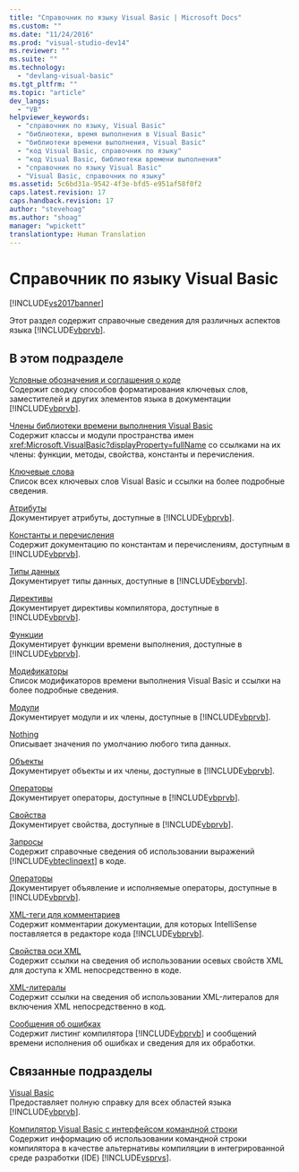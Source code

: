 ```yaml
---
title: "Справочник по языку Visual Basic | Microsoft Docs"
ms.custom: ""
ms.date: "11/24/2016"
ms.prod: "visual-studio-dev14"
ms.reviewer: ""
ms.suite: ""
ms.technology: 
  - "devlang-visual-basic"
ms.tgt_pltfrm: ""
ms.topic: "article"
dev_langs: 
  - "VB"
helpviewer_keywords: 
  - "справочник по языку, Visual Basic"
  - "библиотеки, время выполнения в Visual Basic"
  - "библиотеки времени выполнения, Visual Basic"
  - "код Visual Basic, справочник по языку"
  - "код Visual Basic, библиотеки времени выполнения"
  - "справочник по языку Visual Basic"
  - "Visual Basic, справочник по языку"
ms.assetid: 5c6bd31a-9542-4f3e-bfd5-e951af58f0f2
caps.latest.revision: 17
caps.handback.revision: 17
author: "stevehoag"
ms.author: "shoag"
manager: "wpickett"
translationtype: Human Translation
---
```

# Справочник по языку Visual Basic
[!INCLUDE[vs2017banner](../../csharp/includes/vs2017banner.md)]

Этот раздел содержит справочные сведения для различных аспектов языка [!INCLUDE[vbprvb](../../csharp/programming-guide/concepts/linq/includes/vbprvb_md.md)].  
  
## В этом подразделе  
 [Условные обозначения и соглашения о коде](../../visual-basic/language-reference/typographic-and-code-conventions.md)  
 Содержит сводку способов форматирования ключевых слов, заместителей и других элементов языка в документации [!INCLUDE[vbprvb](../../csharp/programming-guide/concepts/linq/includes/vbprvb_md.md)].  
  
 [Члены библиотеки времени выполнения Visual Basic](../../visual-basic/language-reference/runtime-library-members.md)  
 Содержит классы и модули пространства имен <xref:Microsoft.VisualBasic?displayProperty=fullName> со ссылками на их члены: функции, методы, свойства, константы и перечисления.  
  
 [Ключевые слова](../../visual-basic/language-reference/keywords/index.md)  
 Список всех ключевых слов Visual Basic и ссылки на более подробные сведения.  
  
 [Атрибуты](../../visual-basic/language-reference/attributes.md)  
 Документирует атрибуты, доступные в [!INCLUDE[vbprvb](../../csharp/programming-guide/concepts/linq/includes/vbprvb_md.md)].  
  
 [Константы и перечисления](../../visual-basic/language-reference/constants-and-enumerations.md)  
 Содержит документацию по константам и перечислениям, доступным в [!INCLUDE[vbprvb](../../csharp/programming-guide/concepts/linq/includes/vbprvb_md.md)].  
  
 [Типы данных](../../visual-basic/language-reference/data-types/data-type-summary.md)  
 Документирует типы данных, доступные в [!INCLUDE[vbprvb](../../csharp/programming-guide/concepts/linq/includes/vbprvb_md.md)].  
  
 [Директивы](../../visual-basic/language-reference/directives/directives.md)  
 Документирует директивы компилятора, доступные в [!INCLUDE[vbprvb](../../csharp/programming-guide/concepts/linq/includes/vbprvb_md.md)].  
  
 [Функции](../../visual-basic/language-reference/functions/index.md)  
 Документирует функции времени выполнения, доступные в [!INCLUDE[vbprvb](../../csharp/programming-guide/concepts/linq/includes/vbprvb_md.md)].  
  
 [Модификаторы](../../visual-basic/language-reference/modifiers/index.md)  
 Список модификаторов времени выполнения Visual Basic и ссылки на более подробные сведения.  
  
 [Модули](../../visual-basic/language-reference/modules.md)  
 Документирует модули и их члены, доступные в [!INCLUDE[vbprvb](../../csharp/programming-guide/concepts/linq/includes/vbprvb_md.md)].  
  
 [Nothing](../../visual-basic/language-reference/nothing.md)  
 Описывает значения по умолчанию любого типа данных.  
  
 [Объекты](../../visual-basic/language-reference/objects/index.md)  
 Документирует объекты и их члены, доступные в [!INCLUDE[vbprvb](../../csharp/programming-guide/concepts/linq/includes/vbprvb_md.md)].  
  
 [Операторы](../../visual-basic/language-reference/operators/index.md)  
 Документирует операторы, доступные в [!INCLUDE[vbprvb](../../csharp/programming-guide/concepts/linq/includes/vbprvb_md.md)].  
  
 [Свойства](../../visual-basic/language-reference/properties.md)  
 Документирует свойства, доступные в [!INCLUDE[vbprvb](../../csharp/programming-guide/concepts/linq/includes/vbprvb_md.md)].  
  
 [Запросы](../../visual-basic/language-reference/queries/queries.md)  
 Содержит справочные сведения об использовании выражений [!INCLUDE[vbteclinqext](../../csharp/getting-started/includes/vbteclinqext_md.md)] в коде.  
  
 [Операторы](../../visual-basic/language-reference/statements/index.md)  
 Документирует объявление и исполняемые операторы, доступные в [!INCLUDE[vbprvb](../../csharp/programming-guide/concepts/linq/includes/vbprvb_md.md)].  
  
 [XML\-теги для комментариев](../../visual-basic/language-reference/xmldoc/recommended-xml-tags-for-documentation-comments.md)  
 Содержит комментарии документации, для которых IntelliSense поставляется в редакторе кода [!INCLUDE[vbprvb](../../csharp/programming-guide/concepts/linq/includes/vbprvb_md.md)].  
  
 [Свойства оси XML](../../visual-basic/language-reference/xml-axis/xml-axis-properties.md)  
 Содержит ссылки на сведения об использовании осевых свойств XML для доступа к XML непосредственно в коде.  
  
 [XML\-литералы](../../visual-basic/language-reference/xml-literals/index.md)  
 Содержит ссылки на сведения об использовании XML\-литералов для включения XML непосредственно в код.  
  
 [Сообщения об ошибках](../../visual-basic/language-reference/error-messages/index.md)  
 Содержит листинг компилятора [!INCLUDE[vbprvb](../../csharp/programming-guide/concepts/linq/includes/vbprvb_md.md)] и сообщений времени исполнения об ошибках и сведения для их обработки.  
  
## Связанные подразделы  
 [Visual Basic](../../visual-basic/index.md)  
 Предоставляет полную справку для всех областей языка [!INCLUDE[vbprvb](../../csharp/programming-guide/concepts/linq/includes/vbprvb_md.md)].  
  
 [Компилятор Visual Basic с интерфейсом командной строки](../../visual-basic/reference/command-line-compiler/index.md)  
 Содержит информацию об использовании командной строки компилятора в качестве альтернативы компиляции в интегрированной среде разработки \(IDE\) [!INCLUDE[vsprvs](../../csharp/includes/vsprvs_md.md)].